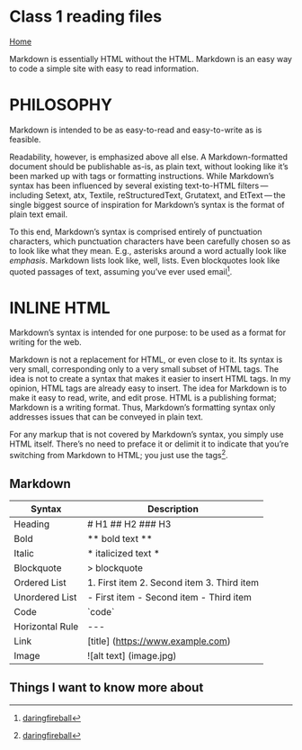 # Class 1 reading files

[Home](../README.md)

Markdown is essentially HTML without the HTML. Markdown is an easy way to code a simple site with easy to read information. 

# PHILOSOPHY
Markdown is intended to be as easy-to-read and easy-to-write as is feasible.

Readability, however, is emphasized above all else. A Markdown-formatted document should be publishable as-is, as plain text, without looking like it’s been marked up with tags or formatting instructions. While Markdown’s syntax has been influenced by several existing text-to-HTML filters — including Setext, atx, Textile, reStructuredText, Grutatext, and EtText — the single biggest source of inspiration for Markdown’s syntax is the format of plain text email. 

To this end, Markdown’s syntax is comprised entirely of punctuation characters, which punctuation characters have been carefully chosen so as to look like what they mean. E.g., asterisks around a word actually look like *emphasis*. Markdown lists look like, well, lists. Even blockquotes look like quoted passages of text, assuming you’ve ever used email[^1]. 

# INLINE HTML

Markdown’s syntax is intended for one purpose: to be used as a format for writing for the web.

Markdown is not a replacement for HTML, or even close to it. Its syntax is very small, corresponding only to a very small subset of HTML tags. The idea is not to create a syntax that makes it easier to insert HTML tags. In my opinion, HTML tags are already easy to insert. The idea for Markdown is to make it easy to read, write, and edit prose. HTML is a publishing format; Markdown is a writing format. Thus, Markdown’s formatting syntax only addresses issues that can be conveyed in plain text.

For any markup that is not covered by Markdown’s syntax, you simply use HTML itself. There’s no need to preface it or delimit it to indicate that you’re switching from Markdown to HTML; you just use the tags[^2].

[^1]: [daringfireball](https://daringfireball.net/projects/markdown/syntax)  
[^2]: [daringfireball](https://daringfireball.net/projects/markdown/syntax)


## Markdown
| Syntax | Description |
| ----------- | ----------- |
|Heading|	# H1 ## H2 ### H3 |
|Bold|	** bold text ** |
|Italic|	* italicized text * |
|Blockquote|	> blockquote |
|Ordered List|	1. First item 2. Second item 3. Third item |
|Unordered List|	- First item - Second item - Third item |
|Code|\`code`|
|Horizontal Rule|	--- |
|Link|	[title] (https://www.example.com) |
|Image|	![alt text] (image.jpg) |

## Things I want to know more about
